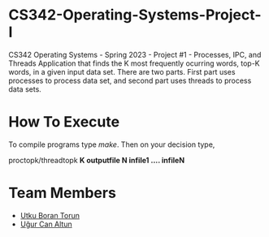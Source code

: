 # CS342-Operating-Systems-Project-I
CS342 Operating Systems - Spring 2023 - Project #1 - Processes, IPC, and Threads
Application that finds the K most frequently ocurring words, top-K words, in a given input data set. There are two parts. First part uses processes to process data set, and second part uses threads to process data sets.

# How To Execute
To compile programs type _make_. Then on your decision type,

proctopk/threadtopk **K outputfile N infile1 .... infileN**

# Team Members
  * [Utku Boran Torun](https://github.com/torunb)
  * [Uğur Can Altun](https://github.com/ugurcanaltun)
